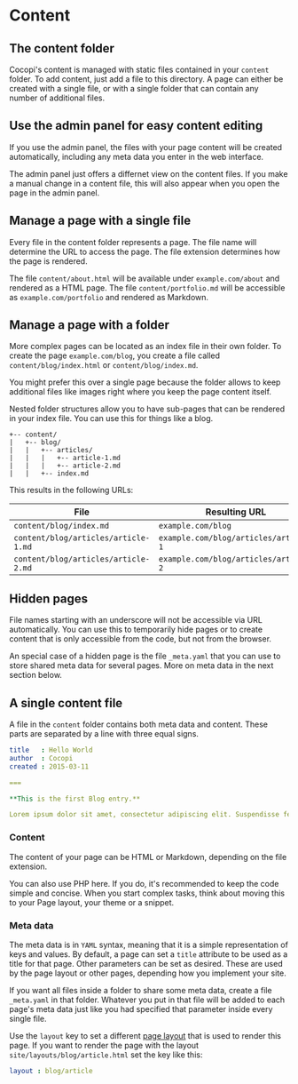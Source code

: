 Content
===

## The content folder

Cocopi's content is managed with static files contained in your `content` folder. To add content, just add a file to this directory. A page can either be created with a single file, or with a single folder that can contain any number of additional files.

## Use the admin panel for easy content editing

If you use the admin panel, the files with your page content will be created automatically, including any meta data you enter in the web interface.

The admin panel just offers a differnet view on the content files. If you make a manual change in a content file, this will also appear when you open the page in the admin panel.

## Manage a page with a single file

Every file in the content folder represents a page. The file name will determine the URL to access the page. The file extension determines how the page is rendered.

The file `content/about.html` will be available under `example.com/about` and rendered as a HTML page. The file `content/portfolio.md` will be accessible as `example.com/portfolio` and rendered as Markdown.

## Manage a page with a folder

More complex pages can be located as an index file in their own folder. To create the page `example.com/blog`, you create a file called `content/blog/index.html` or `content/blog/index.md`.

You might prefer this over a single page because the folder allows to keep additional files like images right where you keep the page content itself.

Nested folder structures allow you to have sub-pages that can be rendered in your index file. You can use this for things like a blog.

```
+-- content/
|   +-- blog/
|   |   +-- articles/
|   |   |   +-- article-1.md
|   |   |   +-- article-2.md
|   |   +-- index.md
```

This results in the following URLs:

| File      | Resulting URL                |
|-----------|------------------------------|
| `content/blog/index.md` | `example.com/blog`                |
| `content/blog/articles/article-1.md` | `example.com/blog/articles/article-1`               |
| `content/blog/articles/article-2.md` | `example.com/blog/articles/article-2`               |

## Hidden pages

File names starting with an underscore will not be accessible via URL automatically. You can use this to temporarily hide pages or to create content that is only accessible from the code, but not from the browser.

An special case of a hidden page is the file `_meta.yaml` that you can use to store shared meta data for several pages. More on meta data in the next section below.

## A single content file

A file in the `content` folder contains both meta data and content. These parts are separated by a line with three equal signs.

```yaml
title   : Hello World
author  : Cocopi
created : 2015-03-11

===

**This is the first Blog entry.**

Lorem ipsum dolor sit amet, consectetur adipiscing elit. Suspendisse fermentum lobortis porta. Mauris faucibus hendrerit pulvinar.
```

### Content

The content of your page can be HTML or Markdown, depending on the file extension.

You can also use PHP here. If you do, it's recommended to keep the code simple and concise. When you start complex tasks, think about moving this to your Page layout, your theme or a snippet.  

### Meta data

The meta data is in `YAML` syntax, meaning that it is a simple representation of keys and values. By default, a page can set a `title` attribute to be used as a title for that page. Other parameters can be set as desired. These are used by the page layout or other pages, depending how you implement your site.

If you want all files inside a folder to share some meta data, create a file `_meta.yaml` in that folder. Whatever you put in that file will be added to each page's meta data just like you had specified that parameter inside every single file.

Use the `layout` key to set a different [page layout](page-layout.md) that is used to render this page. If you want to render the page with the layout `site/layouts/blog/article.html` set the key like this:

```yaml
layout : blog/article
```
